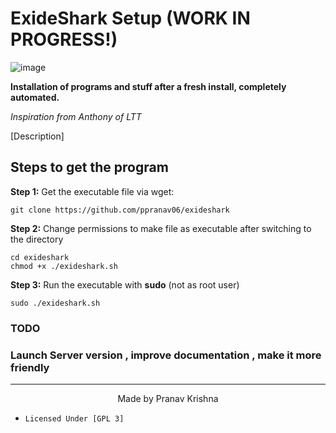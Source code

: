 # ExideShark Setup (WORK IN PROGRESS!)
![image](https://user-images.githubusercontent.com/93813737/172992710-a47f54a9-16f7-4839-8634-bd9570103282.png)


  **Installation  of programs and stuff after a fresh install, completely automated.**  

_Inspiration from Anthony of LTT_


[Description]



## Steps to get the program

**Step 1:** Get the executable file via wget:

    git clone https://github.com/ppranav06/exideshark

**Step 2:** Change permissions to make file as executable after switching to the directory

    cd exideshark
    chmod +x ./exideshark.sh

**Step 3:** Run the executable with **sudo** (not as root user)

    sudo ./exideshark.sh

### TODO 
###  Launch Server version , improve documentation , make it more friendly 
   -----------
    
    
<div align="center">
Made by Pranav Krishna 
</div>

- `` Licensed Under [GPL 3]  
``   

    
    
    
    
  
    
